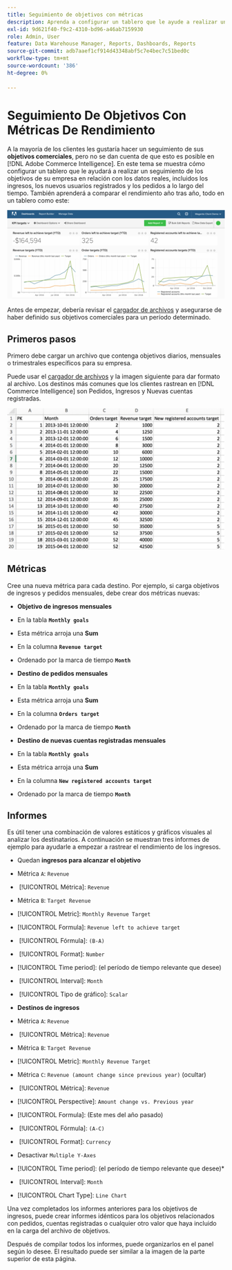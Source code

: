```yaml
---
title: Seguimiento de objetivos con métricas
description: Aprenda a configurar un tablero que le ayude a realizar un seguimiento de los objetivos de su empresa en relación con los datos reales, incluidos los ingresos, los nuevos usuarios registrados y los pedidos a lo largo del tiempo.
exl-id: 9d621f40-f9c2-4310-bd96-a46ab7159930
role: Admin, User
feature: Data Warehouse Manager, Reports, Dashboards, Reports
source-git-commit: adb7aaef1cf914d43348abf5c7e4bec7c51bed0c
workflow-type: tm+mt
source-wordcount: '386'
ht-degree: 0%

---
```


# Seguimiento De Objetivos Con Métricas De Rendimiento

A la mayoría de los clientes les gustaría hacer un seguimiento de sus **objetivos comerciales**, pero no se dan cuenta de que esto es posible en [!DNL Adobe Commerce Intelligence]. En este tema se muestra cómo configurar un tablero que le ayudará a realizar un seguimiento de los objetivos de su empresa en relación con los datos reales, incluidos los ingresos, los nuevos usuarios registrados y los pedidos a lo largo del tiempo. También aprenderá a comparar el rendimiento año tras año, todo en un tablero como este:

![](../../assets/Goals-_dashboard_2.png)

Antes de empezar, debería revisar el [cargador de archivos](../importing-data/connecting-data/using-file-uploader.md) y asegurarse de haber definido sus objetivos comerciales para un período determinado.

## Primeros pasos

Primero debe cargar un archivo que contenga objetivos diarios, mensuales o trimestrales específicos para su empresa.

Puede usar el [cargador de archivos](../importing-data/connecting-data/using-file-uploader.md) y la imagen siguiente para dar formato al archivo. Los destinos más comunes que los clientes rastrean en [!DNL Commerce Intelligence] son Pedidos, Ingresos y Nuevas cuentas registradas.

![](../../assets/Goals-_Excel.png)

## Métricas

Cree una nueva métrica para cada destino. Por ejemplo, si carga objetivos de ingresos y pedidos mensuales, debe crear dos métricas nuevas:

* **Objetivo de ingresos mensuales**
* En la tabla **`Monthly goals`**
* Esta métrica arroja una **Sum**
* En la columna **`Revenue target`**
* Ordenado por la marca de tiempo **`Month`**

* **Destino de pedidos mensuales**
* En la tabla **`Monthly goals`**
* Esta métrica arroja una **Sum**
* En la columna **`Orders target`**
* Ordenado por la marca de tiempo **`Month`**

* **Destino de nuevas cuentas registradas mensuales**
* En la tabla **`Monthly goals`**
* Esta métrica arroja una **Sum**
* En la columna **`New registered accounts target`**
* Ordenado por la marca de tiempo **`Month`**

## Informes

Es útil tener una combinación de valores estáticos y gráficos visuales al analizar los destinatarios. A continuación se muestran tres informes de ejemplo para ayudarle a empezar a rastrear el rendimiento de los ingresos.

* Quedan **ingresos para alcanzar el objetivo**
* Métrica `A`: `Revenue`
* &#x200B;
  [!UICONTROL Métrica]: `Revenue`

* Métrica `B`: `Target Revenue`
* [!UICONTROL Metric]: `Monthly Revenue Target`

* [!UICONTROL Formula]: `Revenue left to achieve target`
* &#x200B;
  [!UICONTROL Fórmula]: `(B-A)`
* &#x200B;
  [!UICONTROL Format]: `Number`

* [!UICONTROL Time period]: (el período de tiempo relevante que desee)
* &#x200B;
  [!UICONTROL Interval]: `Month`
* &#x200B;
  [!UICONTROL Tipo de gráfico]: `Scalar`

* **Destinos de ingresos**
* Métrica `A`: `Revenue`
* &#x200B;
  [!UICONTROL Métrica]: `Revenue`

* Métrica `B`: `Target Revenue`
* [!UICONTROL Metric]: `Monthly Revenue Target`

* Métrica `C`: `Revenue (amount change since previous year)` (ocultar)
* &#x200B;
  [!UICONTROL Métrica]: `Revenue`
* [!UICONTROL Perspective]: `Amount change vs. Previous year`

* [!UICONTROL Formula]: (Este mes del año pasado)
* &#x200B;
  [!UICONTROL Fórmula]: `(A-C)`
* &#x200B;
  [!UICONTROL Format]: `Currency`

* Desactivar `Multiple Y-Axes`
* [!UICONTROL Time period]: (el período de tiempo relevante que desee)*
* &#x200B;
  [!UICONTROL Interval]: `Month`
* [!UICONTROL Chart Type]: `Line Chart`

Una vez completados los informes anteriores para los objetivos de ingresos, puede crear informes idénticos para los objetivos relacionados con pedidos, cuentas registradas o cualquier otro valor que haya incluido en la carga del archivo de objetivos.

Después de compilar todos los informes, puede organizarlos en el panel según lo desee. El resultado puede ser similar a la imagen de la parte superior de esta página.
